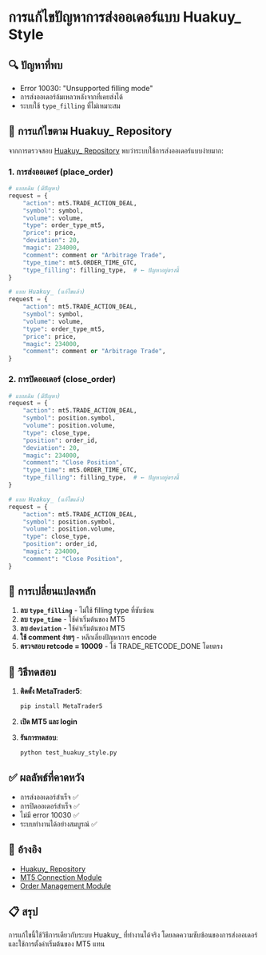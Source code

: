 # การแก้ไขปัญหาการส่งออเดอร์แบบ Huakuy_ Style

## 🔍 ปัญหาที่พบ
- Error 10030: "Unsupported filling mode" 
- การส่งออเดอร์ล้มเหลวหลังจากที่เคยส่งได้
- ระบบใช้ `type_filling` ที่ไม่เหมาะสม

## 🔧 การแก้ไขตาม Huakuy_ Repository

จากการตรวจสอบ [Huakuy_ Repository](https://github.com/isnooker21/Huakuy_) พบว่าระบบใช้การส่งออเดอร์แบบง่ายมาก:

### 1. การส่งออเดอร์ (place_order)
```python
# แบบเดิม (มีปัญหา)
request = {
    "action": mt5.TRADE_ACTION_DEAL,
    "symbol": symbol,
    "volume": volume,
    "type": order_type_mt5,
    "price": price,
    "deviation": 20,
    "magic": 234000,
    "comment": comment or "Arbitrage Trade",
    "type_time": mt5.ORDER_TIME_GTC,
    "type_filling": filling_type,  # ← ปัญหาอยู่ตรงนี้
}

# แบบ Huakuy_ (แก้ไขแล้ว)
request = {
    "action": mt5.TRADE_ACTION_DEAL,
    "symbol": symbol,
    "volume": volume,
    "type": order_type_mt5,
    "price": price,
    "magic": 234000,
    "comment": comment or "Arbitrage Trade",
}
```

### 2. การปิดออเดอร์ (close_order)
```python
# แบบเดิม (มีปัญหา)
request = {
    "action": mt5.TRADE_ACTION_DEAL,
    "symbol": position.symbol,
    "volume": position.volume,
    "type": close_type,
    "position": order_id,
    "deviation": 20,
    "magic": 234000,
    "comment": "Close Position",
    "type_time": mt5.ORDER_TIME_GTC,
    "type_filling": filling_type,  # ← ปัญหาอยู่ตรงนี้
}

# แบบ Huakuy_ (แก้ไขแล้ว)
request = {
    "action": mt5.TRADE_ACTION_DEAL,
    "symbol": position.symbol,
    "volume": position.volume,
    "type": close_type,
    "position": order_id,
    "magic": 234000,
    "comment": "Close Position",
}
```

## 📝 การเปลี่ยนแปลงหลัก

1. **ลบ `type_filling`** - ไม่ใช้ filling type ที่ซับซ้อน
2. **ลบ `type_time`** - ใช้ค่าเริ่มต้นของ MT5
3. **ลบ `deviation`** - ใช้ค่าเริ่มต้นของ MT5
4. **ใช้ comment ง่ายๆ** - หลีกเลี่ยงปัญหาการ encode
5. **ตรวจสอบ retcode = 10009** - ใช้ TRADE_RETCODE_DONE โดยตรง

## 🧪 วิธีทดสอบ

1. **ติดตั้ง MetaTrader5**:
   ```bash
   pip install MetaTrader5
   ```

2. **เปิด MT5 และ login**

3. **รันการทดสอบ**:
   ```bash
   python test_huakuy_style.py
   ```

## ✅ ผลลัพธ์ที่คาดหวัง

- การส่งออเดอร์สำเร็จ ✅
- การปิดออเดอร์สำเร็จ ✅
- ไม่มี error 10030 ✅
- ระบบทำงานได้อย่างสมบูรณ์ ✅

## 🔗 อ้างอิง

- [Huakuy_ Repository](https://github.com/isnooker21/Huakuy_)
- [MT5 Connection Module](https://raw.githubusercontent.com/isnooker21/Huakuy_/main/mt5_connection.py)
- [Order Management Module](https://raw.githubusercontent.com/isnooker21/Huakuy_/main/order_management.py)

## 📋 สรุป

การแก้ไขนี้ใช้วิธีการเดียวกับระบบ Huakuy_ ที่ทำงานได้จริง โดยลดความซับซ้อนของการส่งออเดอร์และใช้การตั้งค่าเริ่มต้นของ MT5 แทน
